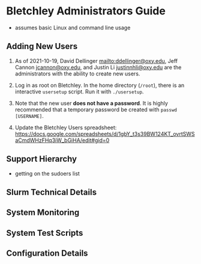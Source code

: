 # Bletchley Administrators Guide

* assumes basic Linux and command line usage

## Adding New Users

1. As of 2021-10-19, David Dellinger <mailto:ddellinger@oxy.edu>, Jeff Cannon <jcannon@oxy.edu>, and Justin Li <justinnhli@oxy.edu> are the administrators with the ability to create new users.

2. Log in as root on Bletchley. In the home directory (`/root`), there is an interactive `usersetup` script. Run it with `./usersetup`.

3. Note that the new user __does not have a password__. It is highly recommended that a temporary password be created with `passwd [USERNAME]`.

4. Update the Bletchley Users spreadsheet: <https://docs.google.com/spreadsheets/d/1gbY_t3s39BW124KT_ovrtSWSaCmdWHzFHq3iW_bGiHA/edit#gid=0>

## Support Hierarchy

* getting on the sudoers list

## Slurm Technical Details

## System Monitoring

## System Test Scripts

## Configuration Details
